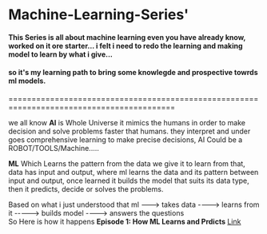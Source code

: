# Machine-Learning-Series'


#### This Series is all about machine learning even you have already know, worked on it ore starter... i felt i need to redo the learning and making model to learn by what i give...  
#### so it's my learning path to bring some knowlegde and prospective towrds ml models.
==========================================================================================  
  
we all know **AI** is Whole Universe it mimics the humans in order to make decision and solve problems faster that humans. they interpret and under goes comprehensive learning to make precise decisions, AI Could be a ROBOT/TOOLS/Machine.....   
  
**ML** Which Learns the pattern from the data we give it to learn from that, data has input and output, where ml learns the data and its pattern between input and output, once learned it builds the model that suits its data type, then it predicts, decide or solves the problems.

  Based on what i just understood that ml ---> takes data ----> learns from it -----> builds model ----> answers the questions  
  So Here is how it happens **Episode 1: How ML Learns and Prdicts** [Link](how_ml_works.ipynb)
  
  
